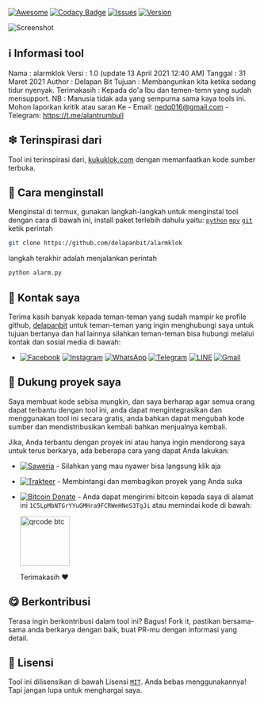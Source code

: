 [![Awesome](https://cdn.rawgit.com/sindresorhus/awesome/d7305f38d29fed78fa85652e3a63e154dd8e8829/media/badge.svg)](https://github.com/sindresorhus/awesome)
[![Codacy Badge](https://app.codacy.com/project/badge/Grade/ee71a76ccd564874b891f5414c0bd84a)](https://www.codacy.com/gh/delapanbit/alarmklok/dashboard?utm_source=github.com&amp;utm_medium=referral&amp;utm_content=delapanbit/alarmklok&amp;utm_campaign=Badge_Grade)
[![Issues](https://img.shields.io/badge/issues%200-closed-cb2431.svg)](https://github.com/delapanbit/alarmklok/issues)
[![Version](https://img.shields.io/badge/version-1.0%20stable-blue.svg)](https://github.com/delapanbit/alarmklok/releases)

![Screenshot](https://github.com/delapanbit/alarmklok/blob/master/.image/Screenshot.png?raw=true)

## ℹ Informasi tool
Nama        : alarmklok
Versi       : 1.0 (update 13 April 2021 12:40 AM)
Tanggal     : 31 Maret 2021
Author      : Delapan Bit
Tujuan      : Membangunkan kita ketika
              sedang tidur nyenyak.
Terimakasih : Kepada do'a Ibu
              dan temen-temn yang
              sudah mensupport.
NB          : Manusia tidak ada yang sempurna
              sama kaya tools ini.
              Mohon laporkan kritik atau saran
              Ke - Email: nedq016@gmail.com
                 - Telegram: https://t.me/alantrumbull

## ❇ Terinspirasi dari
Tool ini terinspirasi dari, [kukuklok.com](https://kukuklok.com) dengan memanfaatkan kode sumber terbuka.

## 🔰 Cara menginstall
Menginstal di termux, gunakan langkah-langkah untuk menginstal tool dengan cara di bawah ini, install paket terlebih dahulu yaitu: [`python`](https://www.python.org) [`mpv`](https://github.com/Neo-Oli/Termux-Mpv) [`git`](https://github.com/termux/termux-packages) ketik perintah
```bash
git clone https://github.com/delapanbit/alarmklok
```
langkah terakhir adalah menjalankan perintah
```python
python alarm.py
```

## 📲 Kontak saya
Terima kasih banyak kepada teman-teman yang sudah mampir ke profile github, [delapanbit](https://github.com/delapanbit) untuk teman-teman yang ingin menghubungi saya untuk tujuan bertanya dan hal lainnya silahkan teman-teman bisa hubungi melalui kontak dan sosial media di bawah:

- [![Facebook](https://img.shields.io/badge/Facebook-1877F2?style=flat&logo=facebook&logoColor=white)](https://m.facebook.com/000alantrumbull) [![Instagram](https://img.shields.io/badge/Instagram-E4405F?style=flat&logo=instagram&logoColor=white)](https://www.instagram.com/alantrumbull_) [![WhatsApp](https://img.shields.io/badge/WhatsApp-25D366?style=flat&logo=whatsapp&logoColor=white)](https://api.whatsapp.com/send?phone=6285775433901) [![Telegram](https://img.shields.io/badge/Telegram-2CA5E0?style=flat&logo=telegram&logoColor=white)](https://t.me/alantrumbull) [![LINE](https://img.shields.io/badge/LINE-00FF00?style=flat&logo=line&logoColor=white)](https://line.me/ti/p/~alantrumbull) [![Gmail](https://img.shields.io/badge/Gmail-D14836?style=flat&logo=gmail&logoColor=white)](mailto:nedq016@gmail.com)

## 💖 Dukung proyek saya
Saya membuat kode sebisa mungkin, dan saya berharap agar semua orang dapat terbantu dengan tool ini, anda dapat mengintegrasikan dan menggunakan tool ini secara gratis, anda bahkan dapat mengubah kode sumber dan mendistribusikan kembali bahkan menjualnya kembali.

Jika, Anda terbantu dengan proyek ini atau hanya ingin mendorong saya untuk terus berkarya, ada beberapa cara yang dapat Anda lakukan:

- [![Saweria](https://img.shields.io/badge/💰%20Saweria-FFA500?style=flat&logo=none&logoColor=white)](https://saweria.co/alantrumbull) - Silahkan yang mau nyawer bisa langsung klik aja

- [![Trakteer](https://img.shields.io/badge/Trakter-FF0000?style=flat&logo=ko-fi&logoColor=white)](https://trakteer.id/alantrumbull) - Membintangi dan membagikan proyek yang Anda suka

- [![Bitcoin Donate](https://img.shields.io/badge/Bitcoin-000000?style=flat&logo=bitcoin&logoColor=white)](https://www.blockchain.com/btc/address/1C5LpMbNTGrYYuGMHra9FCRWeHNeS3TgJi) - Anda dapat mengirimi bitcoin kepada saya di alamat ini ```1C5LpMbNTGrYYuGMHra9FCRWeHNeS3TgJi``` atau memindai kode di bawah:

  <img src="https://github.com/delapanbit/alarmklok/blob/master/.image/qrcodebtc.png?raw=true" alt="qrcode btc" width="100px" height="100px"/>

  Terimakasih ❤

## 😋 Berkontribusi
Terasa ingin berkontribusi dalam tool ini? Bagus! Fork it, pastikan bersama-sama anda berkarya dengan baik, buat PR-mu dengan informasi yang detail.

## 📜 Lisensi
Tool ini dilisensikan di bawah Lisensi [`MIT`](https://github.com/delapanbit/alarmklok/blob/master/LICENSE?raw=true). Anda bebas menggunakannya! Tapi jangan lupa untuk menghargai saya.
